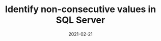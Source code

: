 ---
title: "Identify non-consecutive values in SQL Server"
date: "2021-02-21"
tags:
    - SQL Server
---